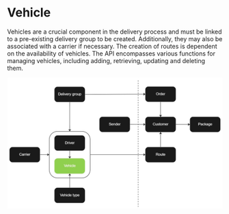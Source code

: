 # Vehicle

Vehicles are a crucial component in the delivery process and must be linked to a pre-existing delivery group to be created. Additionally, they may also be associated with a carrier if necessary. The creation of routes is dependent on the availability of vehicles. The API encompasses various functions for managing vehicles, including adding, retrieving, updating and deleting them.

![Vehicle](/images/flowchart_vehicle.jpg)
